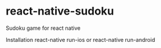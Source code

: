 # react-native-sudoku
Sudoku game for react native

Installation
react-native run-ios
or
react-native run-android

